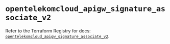 # `opentelekomcloud_apigw_signature_associate_v2`

Refer to the Terraform Registry for docs: [`opentelekomcloud_apigw_signature_associate_v2`](https://registry.terraform.io/providers/opentelekomcloud/opentelekomcloud/1.36.20/docs/resources/apigw_signature_associate_v2).
